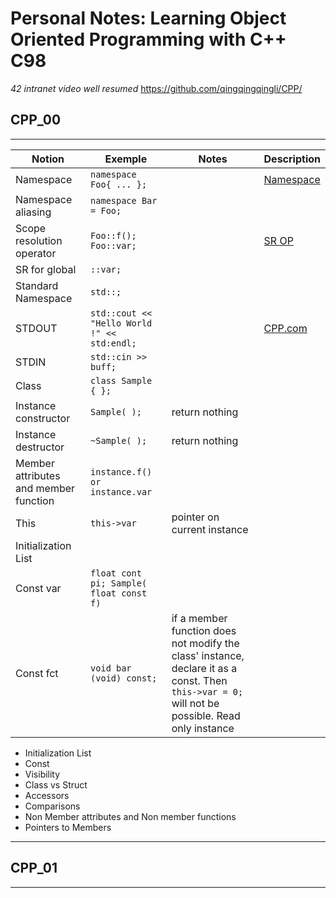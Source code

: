 # Personal Notes: Learning Object Oriented Programming with C++ C98

*42 intranet video well resumed*
https://github.com/qingqingqingli/CPP/

## CPP_00

---

| Notion | Exemple | Notes | Description |
| ----------- | ----------- | ----------- | ----------- |
|Namespace | 	`namespace Foo{ ... };` | | <a href="https://docs.microsoft.com/en-us/cpp/cpp/namespaces-cpp?view=msvc-170#:~:text=A%20namespace%20is%20a%20declarative,code%20base%20includes%20multiple%20libraries.">Namespace</a> |
| Namespace aliasing| `namespace Bar = Foo;` | |
| Scope resolution operator | `Foo::f(); Foo::var;` | | <a href="https://www.geeksforgeeks.org/scope-resolution-operator-in-c/">SR OP</a>|
| SR for global | `::var;`| |
| Standard Namespace | `std::;`| |
| STDOUT  | `std::cout << "Hello World !" << std:endl;` | | <a href="https://www.cplusplus.com/reference/iostream/">CPP.com</a>|
| STDIN | `std::cin >> buff;` | |
| Class | `class Sample { };` |  |  |
| Instance constructor | `Sample( );`| return nothing |  |
| Instance destructor | `~Sample( );`| return nothing |  |
| Member attributes and member function| `instance.f() or instance.var` | |
| This | `this->var` | pointer on current instance | |
| Initialization List | | | |
| Const var | `float cont pi; Sample( float const f)` | | |
| Const fct | `void bar (void) const;` | if a member function does not modify the class' instance, declare it as a const. Then `this->var = 0;` will not be possible. Read only instance | |

- Initialization List
- Const
- Visibility
- Class vs Struct
- Accessors
- Comparisons
- Non Member attributes and Non member functions
- Pointers to Members

---

## CPP_01

---